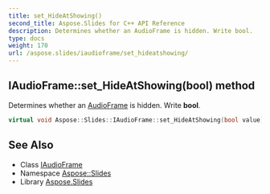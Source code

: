 ```yaml
---
title: set_HideAtShowing()
second_title: Aspose.Slides for C++ API Reference
description: Determines whether an AudioFrame is hidden. Write bool.
type: docs
weight: 170
url: /aspose.slides/iaudioframe/set_hideatshowing/
---
```

## IAudioFrame::set_HideAtShowing(bool) method


Determines whether an [AudioFrame](../../audioframe/) is hidden. Write **bool**.

```cpp
virtual void Aspose::Slides::IAudioFrame::set_HideAtShowing(bool value)=0
```

## See Also

* Class [IAudioFrame](../)
* Namespace [Aspose::Slides](../../)
* Library [Aspose.Slides](../../../)